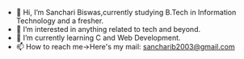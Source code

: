 - 👋 Hi, I’m Sanchari Biswas,currently studying B.Tech in Information Technology and a fresher.
- 👀 I’m interested in anything related to tech and beyond.
- 🌱 I’m currently learning C and Web Development.
- 📫 How to reach me->Here's my mail: sancharib2003@gmail.com

<!---
sanchari-0809/sanchari-0809 is a ✨ special ✨ repository because its `README.md` (this file) appears on your GitHub profile.
You can click the Preview link to take a look at your changes.
--->
